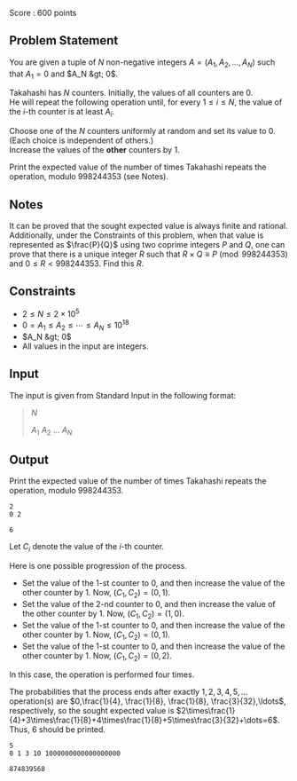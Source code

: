 Score : $600$ points

## Problem Statement

You are given a tuple of $N$ non-negative integers $A=(A_1,A_2,\ldots,A_N)$ such that $A_1=0$ and $A_N &gt; 0$.

Takahashi has $N$ counters. Initially, the values of all counters are $0$.<br>
He will repeat the following operation until, for every $1\leq i\leq N$, the value of the $i$-th counter is at least $A_i$.

Choose one of the $N$ counters uniformly at random and set its value to $0$. (Each choice is independent of others.)<br>
Increase the values of the **other** counters by $1$.

Print the expected value of the number of times Takahashi repeats the operation, modulo $998244353$ (see Notes).

## Notes

It can be proved that the sought expected value is always finite and rational. Additionally, under the Constraints of this problem, when that value is represented as $\frac{P}{Q}$ using two coprime integers $P$ and $Q$, one can prove that there is a unique integer $R$ such that $R \times Q \equiv P\pmod{998244353}$ and $0 \leq R \lt 998244353$. Find this $R$.

## Constraints

- $2\leq N\leq 2\times 10^5$
- $0=A_1\leq A_2\leq \cdots \leq A_N\leq 10^{18}$
- $A_N &gt; 0$
- All values in the input are integers.

## Input

The input is given from Standard Input in the following format:

> $N$
> 
> $A_1$ $A_2$ $\ldots$ $A_N$

## Output

Print the expected value of the number of times Takahashi repeats the operation, modulo $998244353$.

```input1
2
0 2
```

```output1
6
```

Let $C_i$ denote the value of the $i$-th counter.

Here is one possible progression of the process.

- Set the value of the $1$-st counter to $0$, and then increase the value of the other counter by $1$. Now, $(C_1,C_2)=(0,1)$.
- Set the value of the $2$-nd counter to $0$, and then increase the value of the other counter by $1$. Now, $(C_1,C_2)=(1,0)$.
- Set the value of the $1$-st counter to $0$, and then increase the value of the other counter by $1$. Now, $(C_1,C_2)=(0,1)$.
- Set the value of the $1$-st counter to $0$, and then increase the value of the other counter by $1$. Now, $(C_1,C_2)=(0,2)$.

In this case, the operation is performed four times.

The probabilities that the process ends after exactly $1,2,3,4,5,\ldots$ operation(s) are $0,\frac{1}{4}, \frac{1}{8}, \frac{1}{8}, \frac{3}{32},\ldots$, respectively, so the sought expected value is $2\times\frac{1}{4}+3\times\frac{1}{8}+4\times\frac{1}{8}+5\times\frac{3}{32}+\dots=6$.
Thus, $6$ should be printed.

```input2
5
0 1 3 10 1000000000000000000
```

```output2
874839568
```